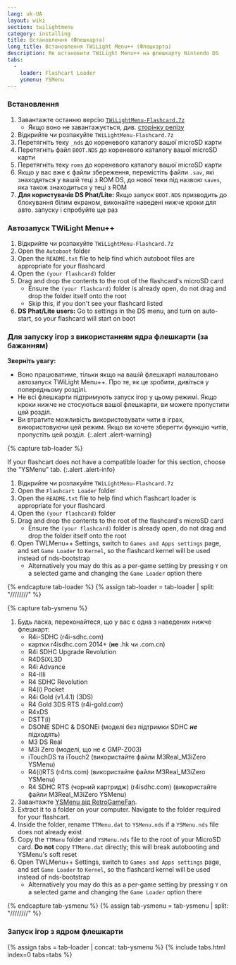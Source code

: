 ```yaml
---
lang: uk-UA
layout: wiki
section: twilightmenu
category: installing
title: Встановлення (Флешкарта)
long_title: Встановлення TWiLight Menu++ (Флешкарта)
description: Як встановити TWiLight Menu++ на флешкарту Nintendo DS
tabs:
  - 
    loader: Flashcart Loader
    ysmenu: YSMenu
---
```


### Встановлення
1. Завантажте останню версію [`TWiLightMenu-Flashcard.7z`](https://github.com/DS-Homebrew/TWiLightMenu/releases/latest/download/TWiLightMenu-Flashcard.7z)
    - Якщо воно не завантажується, див. [сторінку релізу](https://github.com/DS-Homebrew/TWiLightMenu/releases/latest)
1. Відкрийте чи розпакуйте `TWiLightMenu-Flashcard.7z`
1. Перетягніть теку `_nds` до кореневого каталогу вашої microSD карти
1. Перетягніть файл `BOOT.NDS` до кореневого каталогу вашої microSD карти
1. Перетягніть теку `roms` до кореневого каталогу вашої microSD карти
1. Якщо у вас вже є файли збереження, перемістіть файли `.sav`, які знаходяться у вашій теці з ROM DS, до нової теки під назвою `saves`, яка також знаходиться у теці з ROM
1. **Для користувачів DS Phat/Lite:** Якщо запуск `BOOT.NDS` призводить до блокування білим екраном, виконайте наведені нижче кроки для авто. запуску і спробуйте ще раз

### Автозапуск TWiLight Menu++
1. Відкрийте чи розпакуйте `TWiLightMenu-Flashcard.7z`
1. Open the `Autoboot` folder
1. Open the `README.txt` file to help find which autoboot files are appropriate for your flashcard
1. Open the `(your flashcard)` folder
1. Drag and drop the contents to the root of the flashcard's microSD card
    - Ensure the `(your flashcard)` folder is already open, do not drag and drop the folder itself onto the root
    - Skip this, if you don't see your flashcard listed
1. **DS Phat/Lite users:** Go to settings in the DS menu, and turn on auto-start, so your flashcard will start on boot

### Для запуску ігор з використанням ядра флешкарти (за бажанням)

**Зверніть увагу:**
- Воно працюватиме, тільки якщо на вашій флешкарті налаштовано автозапуск TWiLight Menu++. Про те, як це зробити, дивіться у попередньому розділі.
- Не всі флешкарти підтримують запуск ігор у цьому режимі. Якщо кроки нижче не стосуються вашої флешкарти, ви можете пропустити цей розділ.
- Ви втратите можливість використовувати чити в іграх, використовуючи цей режим. Якщо ви хочете зберегти функцію читів, пропустіть цей розділ.
{:.alert .alert-warning}

{% capture tab-loader %}

If your flashcart does not have a compatible loader for this section, choose the "YSMenu" tab.
{:.alert .alert-info}

1. Відкрийте чи розпакуйте `TWiLightMenu-Flashcard.7z`
1. Open the `Flashcart Loader` folder
1. Open the `README.txt` file to help find which flashcart loader is appropriate for your flashcard
1. Open the `(your flashcard)` folder
1. Drag and drop the contents to the root of the flashcard's microSD card
    - Ensure the `(your flashcard)` folder is already open, do not drag and drop the folder itself onto the root
1. Open TWLMenu++ Settings, switch to `Games and Apps settings` page, and set `Game Loader` to `Kernel`, so the flashcard kernel will be used instead of nds-bootstrap
    - Alternatively you may do this as a per-game setting by pressing `Y` on a selected game and changing the `Game Loader` option there

{% endcapture tab-loader %}
{% assign tab-loader = tab-loader | split: "////////" %}

{% capture tab-ysmenu %}

1. Будь ласка, переконайтеся, що у вас є одна з наведених нижче флешкарт:
    - R4i-SDHC (r4i-sdhc.com)
    - картки r4isdhc.com 2014+ (**не** .hk чи .com.cn)
    - R4i SDHC Upgrade Revolution
    - R4DSiXL3D
    - R4i Advance
    - R4-IIIi
    - R4 SDHC Revolution
    - R4(i) Pocket
    - R4i Gold (v1.4.1) (3DS)
    - R4 Gold 3DS RTS (r4i-gold.com)
    - R4xDS
    - DSTT(i)
    - DSONE SDHC & DSONEi (моделі без підтримки SDHC ***не*** підходять)
    - M3 DS Real
    - M3i Zero (моделі, що не є GMP-Z003)
    - iTouchDS та iTouch2 (використайте файли M3Real_M3iZero YSMenu)
    - R4(i)RTS (r4rts.com) (використайте файли M3Real_M3iZero YSMenu)
    - R4 SDHC RTS (чорний картридж) (r4isdhc.com) (використайте файли M3Real_M3iZero YSMenu)
1. Завантажте [YSMenu від RetroGameFan](https://gbatemp.net/download/35737/).
1. Extract it to a folder on your computer. Navigate to the folder required for your flashcart.
1. Inside the folder, rename `TTMenu.dat` to `YSMenu.nds` if a `YSMenu.nds` file does not already exist
1. Copy the `TTMenu` folder and `YSMenu.nds` file to the root of your MicroSD card. **Do not** copy `TTMenu.dat` directly; this will break autobooting and YSMenu's soft reset
1. Open TWLMenu++ Settings, switch to `Games and Apps settings` page, and set `Game Loader` to `Kernel`, so the flashcard kernel will be used instead of nds-bootstrap
    - Alternatively you may do this as a per-game setting by pressing `Y` on a selected game and changing the `Game Loader` option there

{% endcapture tab-ysmenu %}
{% assign tab-ysmenu = tab-ysmenu | split: "////////" %}

### Запуск ігор з ядром флешкарти
{% assign tabs = tab-loader | concat: tab-ysmenu %}
{% include tabs.html index=0 tabs=tabs %}
